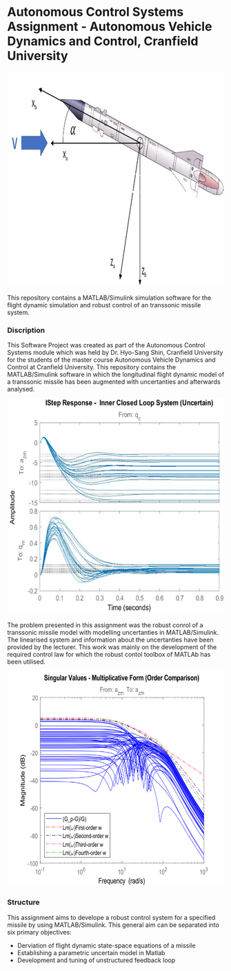 # Autonomous Control Systems Assignment - Autonomous Vehicle Dynamics and Control, Cranfield University

<p align=center>
<img src="https://github.com/JohannesAutenrieb/RobustMissileControl/blob/master/img/missile.JPG" alt="Statemachine_main" height=500px>

This repository contains a MATLAB/Simulink simulation software for the flight dynamic simulation and robust control of an transsonic missile system.

### Discription
This Software Project was created as part of the Autonomous Control Systems module which was held by Dr. Hyo-Sang Shin, Cranfield University for the students of the master course Autonomous Vehicle Dynamics and Control at Cranfield University. This repository contains the MATLAB/Simulink software in which the longitudinal flight dynamic model of a transsonic missile has been augmented with uncertanties and afterwards analysed.

<p align=center>
<img src="https://github.com/JohannesAutenrieb/RobustMissileControl/blob/master/img/inner_step.JPG" alt="inner" height=500px>

The problem presented in this assignment was the robust conrol of a transsonic missile model with modelling uncertanties in MATLAB/Simulink. The linearised system and information about the uncertanties have been provided by the lecturer. This work was mainly on the development of the required control law for which the robust contol toolbox of MATLAb has been utilised. 

<p align=center>
<img src="https://github.com/JohannesAutenrieb/RobustMissileControl/blob/master/img/bode_mag_weights.svg" alt="Statemachine_main" height=500px>

### Structure
This assignment aims to develope a robust control system for a specified
missile by using MATLAB/Simulink. This general aim can be separated into six primary
objectives:

* Derviation of flight dynamic state-space equations of a missile
* Establishing a parametric uncertain model in Matlab
* Development and tuning of unstructured feedback loop
